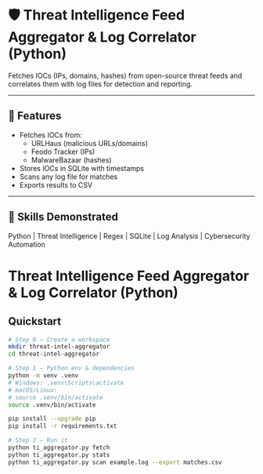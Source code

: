 # 🛡️ Threat Intelligence Feed Aggregator & Log Correlator (Python)

Fetches IOCs (IPs, domains, hashes) from open-source threat feeds and correlates them with log files for detection and reporting.

---

## 🚀 Features
- Fetches IOCs from:
  - URLHaus (malicious URLs/domains)
  - Feodo Tracker (IPs)
  - MalwareBazaar (hashes)
- Stores IOCs in SQLite with timestamps
- Scans any log file for matches
- Exports results to CSV

---

## 🧠 Skills Demonstrated
Python | Threat Intelligence | Regex | SQLite | Log Analysis | Cybersecurity Automation



# Threat Intelligence Feed Aggregator & Log Correlator (Python)

## Quickstart
```bash
# Step 0 — Create a workspace
mkdir threat-intel-aggregator
cd threat-intel-aggregator

# Step 1 — Python env & dependencies
python -m venv .venv
# Windows: .venv\Scripts\activate
# macOS/Linux:
# source .venv/bin/activate
source .venv/bin/activate

pip install --upgrade pip
pip install -r requirements.txt

# Step 2 — Run it
python ti_aggregator.py fetch
python ti_aggregator.py stats
python ti_aggregator.py scan example.log --export matches.csv
```
